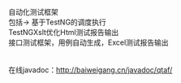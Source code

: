 自动化测试框架<br>
包括->
	基于TestNG的调度执行<br>
	TestNGXslt优化Html测试报告输出<br>
	接口测试框架，用例自动生成，Excel测试报告输出<br>
<br>	
在线javadoc：http://baiweigang.cn/javadoc/qtaf/
